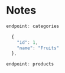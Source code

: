 # Notes

```javascript
endpoint: categories

  {
    "id": 1,
    "name": "Fruits"
  },

endpoint: products

```